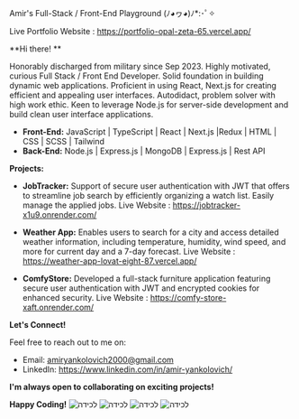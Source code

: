  Amir's Full-Stack /  Front-End Playground  (ﾉ◕ヮ◕)ﾉ*:･ﾟ✧

 Live Portfolio Website : https://portfolio-opal-zeta-65.vercel.app/

**Hi there! **

Honorably discharged from military since Sep 2023. Highly motivated, curious Full Stack / Front End 
Developer. Solid foundation in building dynamic web applications. Proficient in using React, Next.js for 
creating efficient and appealing user interfaces. Autodidact, problem solver with high work ethic. Keen to 
leverage Node.js for server-side development and build clean user interface applications.

* **Front-End:** JavaScript | TypeScript | React | Next.js |Redux | HTML | CSS | SCSS | Tailwind 
* **Back-End:** Node.js | Express.js | MongoDB | Express.js | Rest API 

**Projects:**

* **JobTracker:** Support of secure user authentication with JWT that offers to streamline job search by efficiently organizing a watch list. Easily manage the applied jobs.
Live Website : https://jobtracker-x1u9.onrender.com/

* **Weather App:** Enables users to search for a city and access detailed weather information, including temperature, humidity, wind speed, and more for current day and a 7-day forecast.
Live Website : https://weather-app-lovat-eight-87.vercel.app/

* **ComfyStore:** Developed a full-stack furniture application featuring secure user authentication with JWT and encrypted cookies for enhanced security.
Live Website : https://comfy-store-xaft.onrender.com/


**Let's Connect!**

Feel free to reach out to me on:

* Email: amiryankolovich2000@gmail.com
* LinkedIn: https://www.linkedin.com/in/amir-yankolovich/

**I'm always open to collaborating on exciting projects!**

**Happy Coding!**
![‏‏לכידה](https://github.com/Amir2210/Portfolio/assets/107459404/906bd107-7712-4d82-9c4e-f41ac1f1c89d)
![‏‏לכידה](https://github.com/Amir2210/Portfolio/assets/107459404/04cfed0b-e459-46d8-9a55-488ae2384bf7)
![‏‏לכידה](https://github.com/Amir2210/Portfolio/assets/107459404/1892e7ca-4244-4e78-8411-787a00e750d0)
![‏‏לכידה](https://github.com/Amir2210/Portfolio/assets/107459404/79f59d66-86f1-4fec-b273-6438b28de198)



